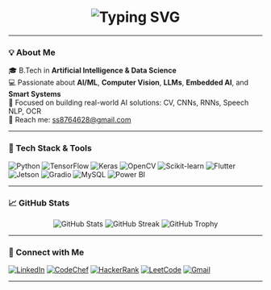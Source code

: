 <!-- Typing SVG welcome message -->
<h1 align="center">
  <img src="https://readme-typing-svg.herokuapp.com?font=Fira+Code&size=26&pause=1000&center=true&vCenter=true&width=440&lines=Hi+%F0%9F%91%8B%2C+I'm+Sam+Robin+Singh+E.;AI+%7C+ML+%7C+DL+%7C+CV+Engineer;Grievance+System+using+AI+%7C+SIH+2024;Tech+Explorer+%F0%9F%9A%80;Always+Learning+%F0%9F%93%9A" alt="Typing SVG" />
</h1>

---

### 💡 About Me 

🎓 B.Tech in **Artificial Intelligence & Data Science**  
💻 Passionate about **AI/ML**, **Computer Vision**, **LLMs**, **Embedded AI**, and **Smart Systems**  
🧠 Focused on building real-world AI solutions: CV, CNNs, RNNs, Speech NLP, OCR  
📨 Reach me: ss8764628@gmail.com

---

### 🔧 Tech Stack & Tools

![Python](https://img.shields.io/badge/Python-%2314354C.svg?style=for-the-badge&logo=python&logoColor=white)
![TensorFlow](https://img.shields.io/badge/TensorFlow-FF6F00?style=for-the-badge&logo=tensorflow&logoColor=white)
![Keras](https://img.shields.io/badge/Keras-D00000?style=for-the-badge&logo=keras&logoColor=white)
![OpenCV](https://img.shields.io/badge/OpenCV-%23white.svg?style=for-the-badge&logo=opencv&logoColor=black)
![Scikit-learn](https://img.shields.io/badge/scikit--learn-%23F7931E?style=for-the-badge&logo=scikit-learn&logoColor=white)
![Flutter](https://img.shields.io/badge/Flutter-%2302569B.svg?style=for-the-badge&logo=flutter&logoColor=white)
![Jetson](https://img.shields.io/badge/NVIDIA%20Jetson-76B900?style=for-the-badge&logo=nvidia&logoColor=white)
![Gradio](https://img.shields.io/badge/Gradio-FF4C3B?style=for-the-badge&logo=gradio&logoColor=white)
![MySQL](https://img.shields.io/badge/MySQL-%2300f.svg?style=for-the-badge&logo=mysql&logoColor=white)
![Power BI](https://img.shields.io/badge/Power%20BI-F2C811?style=for-the-badge&logo=power-bi&logoColor=black)

---



### 📈 GitHub Stats

<p align="center">
  <img src="https://github-readme-stats.vercel.app/api?username=SamRobinSingh&show_icons=true&theme=tokyonight" alt="GitHub Stats" />
  <img src="https://github-readme-streak-stats.herokuapp.com?user=SamRobinSingh&theme=tokyonight" alt="GitHub Streak" />
  <img src="https://github-profile-trophy.vercel.app/?username=SamRobinSingh&theme=tokyonight&no-frame=true&row=1&column=6" alt="GitHub Trophy" />
</p>

---

### 🔗 Connect with Me

[![LinkedIn](https://img.shields.io/badge/LinkedIn-%230077B5.svg?style=for-the-badge&logo=linkedin&logoColor=white)](https://linkedin.com/in/samrobinsinghe)
[![CodeChef](https://img.shields.io/badge/CodeChef-5B4638?style=for-the-badge&logo=codechef&logoColor=white)](https://www.codechef.com/users/samss8764628)
[![HackerRank](https://img.shields.io/badge/HackerRank-2EC866?style=for-the-badge&logo=hackerrank&logoColor=white)](https://www.hackerrank.com/profile/ss8764628)
[![LeetCode](https://img.shields.io/badge/LeetCode-FFA116?style=for-the-badge&logo=leetcode&logoColor=black)](https://leetcode.com/u/ss8764628/)
[![Gmail](https://img.shields.io/badge/Gmail-samrobinsinghe%40gmail.com-D14836?style=for-the-badge&logo=gmail&logoColor=white)](mailto:ss8764628@gmail.com)

---

